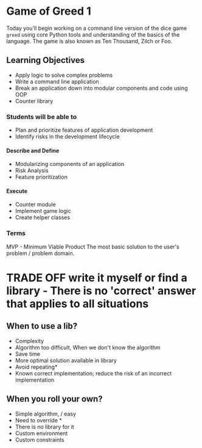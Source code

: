 # Game of Greed 1

Today you'll begin working on a command line version of the dice game `greed` using core Python tools and understanding of the basics of the language. The game is also known as Ten Thousand, Zilch or Foo.

## Learning Objectives
 - Apply logic to solve complex problems
 - Write a command line application
 - Break an application down into modular components and code using OOP
 - Counter library
### Students will be able to
- Plan and prioritize features of application development
- Identify risks in the development lifecycle

#### Describe and Define

- Modularizing components of an application
- Risk Analysis
- Feature prioritization

#### Execute

- Counter module
- Implement game logic
- Create helper classes

### Terms

MVP - Minimum Viable Product
The most basic solution to the user's problem / problem domain.

# TRADE OFF write it myself or find a library - There is no 'correct' answer that applies to all situations
## When to use a lib?
- Complexity
- Algorithm too difficult, When we don't know the algorithm
- Save time
- More optimal solution available in library
- Avoid repeating*
- Known correct implementation; reduce the risk of an incorrect implementation
## When you roll your own?
- Simple algorithm, / easy
- Need to override *
- There is no library for it
- Custom environment
- Custom constraints
